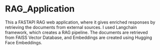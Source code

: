 # RAG_Application

This a FASTAPI RAG web application, where it gives enriched responses by retrieving the documents from external sources. I used Langchain framework, which creates a RAG pipeline. The documents are retrieved from FAISS Vector Database, and Embeddings are created using Hugging Face Embeddings. 
